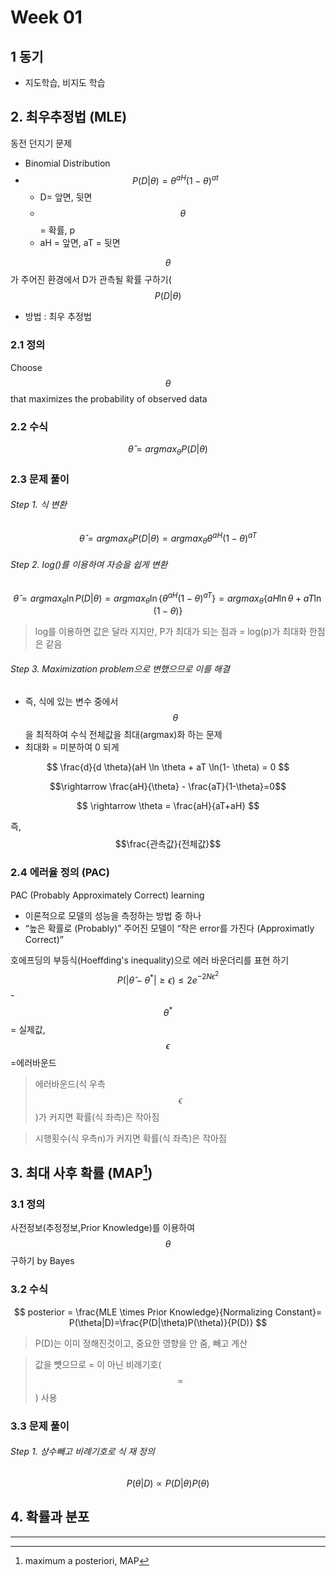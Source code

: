 # Week 01 

## 1 동기 

- 지도학습, 비지도 학습

## 2. 최우추정법 (MLE)

동전 던지기 문제 
- Binomial Distribution 
- $$P(D|\theta) = \theta^{aH}(1-\theta)^{at}$$
    - D= 앞면, 뒷면
    - $$\theta$$ = 확률, p 
    - aH = 앞면, aT = 뒷면 

$$\theta$$가 주어진 환경에서 D가 관측될 확률 구하기($$P(D|\theta)$$
- 방법 : 최우 추정법 


### 2.1 정의 
Choose $$\theta$$ that maximizes the probability of observed data 

### 2.2 수식
$$ \hat\theta = argmax_\theta P(D|\theta)   $$

### 2.3 문제 풀이 
###### Step 1. 식 변환 
$$ \hat\theta = argmax_\theta P(D|\theta) = argmax_\theta\theta^{aH}(1- \theta)^{aT}   $$

###### Step 2. log()를 이용하여 자승을 쉽게 변환 

$$ \hat\theta = argmax_\theta \ln P(D|\theta) = argmax_\theta \ln \{\theta^{aH}(1- \theta)^{aT}\}   = argmax_\theta \{aH \ln \theta + aT \ln(1- \theta)\} $$

> log를 이용하면 값은 달라 지지만, P가 최대가 되는 점과 = log(p)가 최대화 한점은 같음 

###### Step 3. Maximization problem으로 변했으므로 이를 해결
- 즉, 식에 있는 변수 중에서 $$\theta$$을 최적하여 수식 전체값을 최대(argmax)화 하는 문제
- 최대화 = 미분하여  0 되게 

$$ \frac{d}{d \theta}(aH \ln \theta + aT \ln(1- \theta) = 0 $$

$$\rightarrow \frac{aH}{\theta} - \frac{aT}{1-\theta}=0$$

$$ \rightarrow \theta = \frac{aH}{aT+aH} $$

즉, $$\frac{관측값}{전체값}$$


### 2.4 에러율 정의 (PAC)
PAC (Probably Approximately Correct) learning
- 이론적으로 모델의 성능을 측정하는 방법 중 하나
- “높은 확률로 (Probably)” 주어진 모델이 “작은 error를 가진다 (Approximatly Correct)”

호에프딩의 부등식(Hoeffding's inequality)으로 에러 바운더리를 표현 하기 
$$P(|\hat{\theta} - \theta^*|\geq \epsilon)\leq 2e^{-2N\epsilon^2}$$
    - $$\theta^*$$= 실제값, $$\epsilon$$=에러바운드 

> 에러바운드(식 우측$$\epsilon$$)가 커지면 확률(식 좌측)은 작아짐

> 시행횟수(식 우측n)가 커지면 확률(식 좌측)은 작아짐 

## 3. 최대 사후 확률 (MAP[^1])

### 3.1 정의 
사전정보(추정정보,Prior Knowledge)를 이용하여 $$\theta$$구하기 by Bayes

### 3.2 수식 
$$ posterior = \frac{MLE \times Prior Knowledge}{Normalizing Constant}= P(\theta|D)=\frac{P(D|\theta)P(\theta)}{P(D)} $$

> P(D)는 이미 정해진것이고, 중요한 영향을 안 줌, 빼고 계산

> 값을 뻇으므로 = 이 아닌 비례기호($$ \propto $$) 사용


### 3.3 문제 풀이 

###### Step 1. 상수빼고 비례기호로 식 재 정의 

$$ P(\theta|D) \propto P(D|\theta)P(\theta) $$







## 4. 확률과 분포 



---
[^1]: maximum a posteriori, MAP
